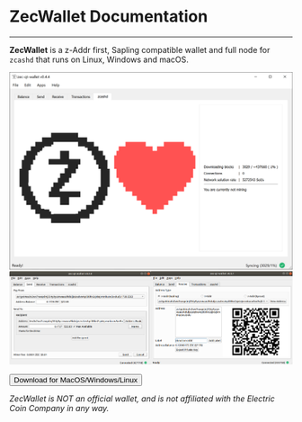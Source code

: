 # ZecWallet Documentation

---

**ZecWallet** is a z-Addr first, Sapling compatible wallet and full node for `zcashd` that runs on Linux, Windows and macOS.

![Zec QT Wallet](images/screenshot-main.png)
![Zec QT Wallet](images/screenshot-sub.png)

<div class="downloadbinbutton"><a href="https://github.com/ZcashFoundation/zec-qt-wallet/releases"><button class="button">Download for MacOS/Windows/Linux</button></a></div>

_ZecWallet is NOT an official wallet, and is not affiliated with the Electric Coin Company in any way._